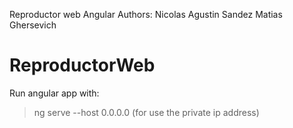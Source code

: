 Reproductor web Angular
Authors: Nicolas Agustin Sandez
         Matias Ghersevich

# ReproductorWeb
Run angular app with:
  > ng serve --host 0.0.0.0 (for use the private ip address)

